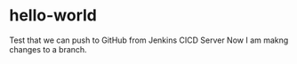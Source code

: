 # hello-world
Test that we can push to GitHub from Jenkins CICD Server
Now I am makng changes to a branch. 

